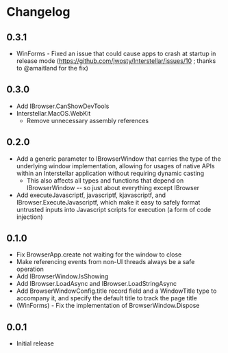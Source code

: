 # Changelog

## 0.3.1

* WinForms - Fixed an issue that could cause apps to crash at startup in release mode (https://github.com/jwosty/Interstellar/issues/10 ; thanks to @amaitland for the fix)

## 0.3.0

* Add IBrowser.CanShowDevTools
* Interstellar.MacOS.WebKit
    * Remove unnecessary assembly references

## 0.2.0

* Add a generic parameter to IBrowserWindow that carries the type of the underlying window implementation, allowing for usages of native APIs within an Interstellar application without requiring dynamic casting
    * This also affects all types and functions that depend on IBrowserWindow -- so just about everything except IBrowser 
* Add executeJavascriptf, javascriptf, kjavascriptf, and IBrowser.ExecuteJavascriptf, which make it easy to safely format untrusted inputs into Javascript scripts for execution (a form of code injection)

## 0.1.0

* Fix BrowserApp.create not waiting for the window to close
* Make referencing events from non-UI threads always be a safe operation
* Add IBrowserWindow.IsShowing
* Add IBrowser.LoadAsync and IBrowser.LoadStringAsync
* Add BrowserWindowConfig.title record field and a WindowTitle type to accompany it, and specify the default title to track the page title
* (WinForms) - Fix the implementation of BrowserWindow.Dispose

## 0.0.1

* Initial release
